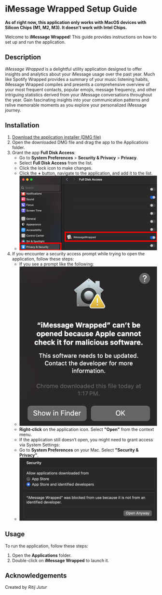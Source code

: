 # iMessage Wrapped Setup Guide

**As of right now, this application only works with MacOS devices with Silicon Chips (M1, M2, M3). It doesn't work with Intel Chips.**

Welcome to **iMessage Wrapped**! This guide provides instructions on how to set up and run the application.

## Description

*iMessage Wrapped* is a delightful utility application designed to offer insights and analytics about your iMessage usage over the past year. Much like Spotify Wrapped provides a summary of your music listening habits, iMessage Wrapped compiles and presents a comprehensive overview of your most frequent contacts, popular emojis, message frequency, and other intriguing statistics derived from your iMessage conversations throughout the year. Gain fascinating insights into your communication patterns and relive memorable moments as you explore your personalized iMessage journey.

## Installation

1. [Download the application installer (DMG file)](https://drive.google.com/file/d/1VaI1dc6_OKJSrgbNHQzqWI8WUKrvVLkN/view?usp=sharing)
2. Open the downloaded DMG file and drag the app to the Applications folder.
3. Grant the app **Full Disk Access**:
   - Go to **System Preferences** > **Security & Privacy** > **Privacy**.
   - Select **Full Disk Access** from the list.
   - Click the lock icon to make changes.
   - Click the **+** button, navigate to the application, and add it to the list.
   - ![Disk Access Image](diskaccess.png)
4. If you encounter a security access prompt while trying to open the application, follow these steps:
   - If you see a prompt like the following:
   - ![PopUp Image](PopUp.png)
   - **Right-click** on the application icon. Select **"Open"** from the context menu.
   - If the application still doesn’t open, you might need to grant access via System Settings:
   - Go to **System Preferences** on your Mac. Select **"Security & Privacy"**.
   - ![Security Image](Security.png)


## Usage

To run the application, follow these steps:

1. Open the **Applications** folder.
2. Double-click on **iMessage Wrapped** to launch it.

## Acknowledgements

Created by *Ritij Jutur*
